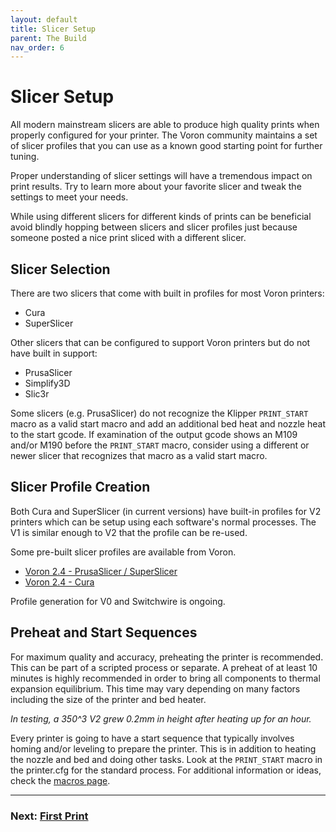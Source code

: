 ```yaml
---
layout: default
title: Slicer Setup
parent: The Build
nav_order: 6
---
```


# Slicer Setup

All modern mainstream slicers are able to produce high quality prints when properly configured for your printer. The Voron community maintains a set of slicer profiles that you can use as a known good starting point for further tuning.

Proper understanding of slicer settings will have a tremendous impact on print results. Try to learn more about your favorite slicer and tweak the settings to meet your needs.

While using different slicers for different kinds of prints can be beneficial avoid blindly hopping between slicers and slicer profiles just because someone posted a nice print sliced with a different slicer.

## Slicer Selection

There are two slicers that come with built in profiles for most Voron printers:

* Cura
* SuperSlicer

Other slicers that can be configured to support Voron printers but do not have built in support:

* PrusaSlicer
* Simplify3D
* Slic3r

Some slicers (e.g. PrusaSlicer) do not recognize the Klipper `PRINT_START` macro as a valid start macro and add an additional bed heat and nozzle heat to the start gcode.  If examination of the output gcode shows an M109 and/or M190 before the `PRINT_START` macro, consider using a different or newer slicer that recognizes that macro as a valid start macro.

## Slicer Profile Creation

Both Cura and SuperSlicer (in current versions) have built-in profiles for V2 printers which can be setup using each software's normal processes.  The V1 is similar enough to V2 that the profile can be re-used.

Some pre-built slicer profiles are available from Voron.

* [Voron 2.4 - PrusaSlicer / SuperSlicer](https://github.com/VoronDesign/Voron-2/tree/Voron2.4/slicer_profiles/PrusaSlicer)
* [Voron 2.4 - Cura](https://github.com/VoronDesign/Voron-2/tree/Voron2.4/slicer_profiles/cura/Voron_Cura)

Profile generation for V0 and Switchwire is ongoing.

## Preheat and Start Sequences

For maximum quality and accuracy, preheating the printer is recommended.  This can be part of a scripted process or separate.  A preheat of at least 10 minutes is highly recommended in order to bring all components to thermal expansion equilibrium.  This time may vary depending on many factors including the size of the printer and bed heater.

_In testing, a 350^3 V2 grew 0.2mm in height after heating up for an hour._

Every printer is going to have a start sequence that typically involves homing and/or leveling to prepare the printer.  This is in addition to heating the nozzle and bed and doing other tasks.  Look at the `PRINT_START` macro in the printer.cfg for the standard process.  For additional information or ideas, check the [macros page](../../community/macros/index.md).

---
### Next: [First Print](./first_print.md)
